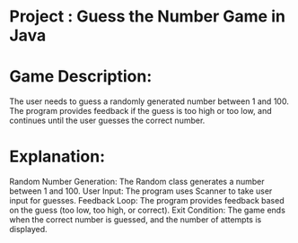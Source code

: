 # Project : Guess the Number Game in Java
# Game Description:
The user needs to guess a randomly generated number between 1 and 100. The program provides feedback if the guess is too high or too low, and continues until the user guesses the correct number.
# Explanation:
Random Number Generation: The Random class generates a number between 1 and 100.
User Input: The program uses Scanner to take user input for guesses.
Feedback Loop: The program provides feedback based on the guess (too low, too high, or correct).
Exit Condition: The game ends when the correct number is guessed, and the number of attempts is displayed.
